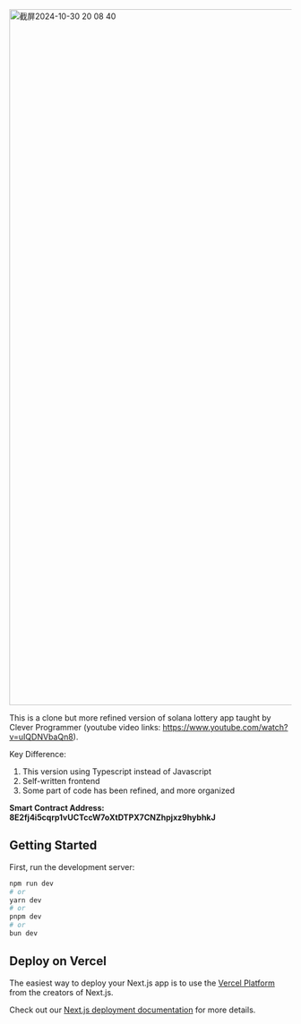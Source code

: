 <img width="1244" alt="截屏2024-10-30 20 08 40" src="https://github.com/user-attachments/assets/4c2e23c3-c111-4e13-863c-5e2513d36d75">


This is a clone but more refined version of solana lottery app taught by Clever Programmer (youtube video links: https://www.youtube.com/watch?v=uIQDNVbaQn8).

Key Difference:

1. This version using Typescript instead of Javascript
2. Self-written frontend
3. Some part of code has been refined, and more organized

**Smart Contract Address: 8E2fj4i5cqrp1vUCTccW7oXtDTPX7CNZhpjxz9hybhkJ**

## Getting Started

First, run the development server:

```bash
npm run dev
# or
yarn dev
# or
pnpm dev
# or
bun dev
```

## Deploy on Vercel

The easiest way to deploy your Next.js app is to use the [Vercel Platform](https://vercel.com/new?utm_medium=default-template&filter=next.js&utm_source=create-next-app&utm_campaign=create-next-app-readme) from the creators of Next.js.

Check out our [Next.js deployment documentation](https://nextjs.org/docs/app/building-your-application/deploying) for more details.
